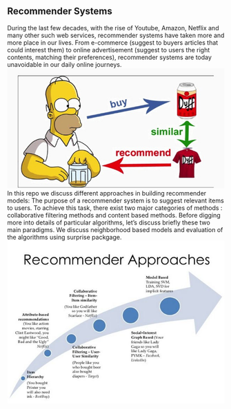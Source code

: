 ## Recommender Systems
During the last few decades, with the rise of Youtube, Amazon, Netflix and many other such web services, 
recommender systems have taken more and more place in our lives. From e-commerce (suggest to buyers articles that could interest them)
to online advertisement (suggest to users the right contents, matching their preferences), recommender systems are today unavoidable in our daily online journeys.
![alt text](https://github.com/adovgeldiyev/recommender-systems/blob/main/img/rdm.jpeg?raw=true)
In this repo we discuss different approaches in building recommender models:
The purpose of a recommender system is to suggest relevant items to users. To achieve this task, there exist two major categories of methods : 
collaborative filtering methods and content based methods. Before digging more into details of particular algorithms, let’s discuss briefly these two main paradigms.
We discuss neighborhood based models and evaluation of the algorithms using surprise packgage.
![alt text](https://github.com/adovgeldiyev/recommender-systems/blob/main/img/pprch.jpg?raw=true)
